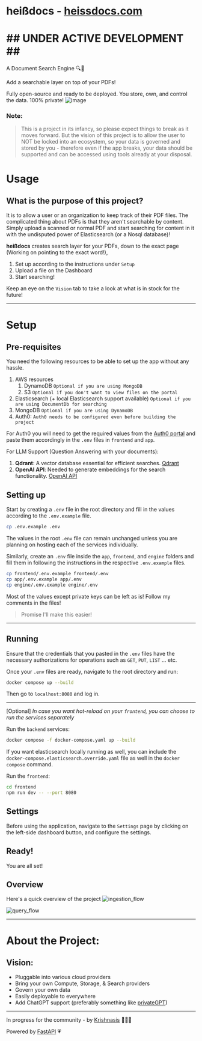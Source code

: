 # heißdocs - [heissdocs.com](https://heissdocs.com/)

# ## UNDER ACTIVE DEVELOPMENT ## ##

A Document Search Engine 🔍📄

Add a searchable layer on top of your PDFs!

Fully open-source and ready to be deployed.
You store, own, and control the data. 100% private!
![image](https://github.com/krishnasism/heissdocs/assets/21293324/2bcfb20c-1cb4-43db-a4f0-e50f0fcad9bd)


### Note:
> This is a project in its infancy, so please expect things to break as it moves forward.
But the vision of this project is to allow the user to NOT be locked into an ecosystem, so your data is governed and stored by you - therefore even if the app breaks, your data should be supported and can be accessed using tools already at your disposal.

# Usage
## What is the purpose of this project?

It is to allow a user or an organization to keep track of their PDF files. The complicated thing about PDFs is that they aren't searchable by content.
Simply upload a scanned or normal PDF and start searching for content in it with the undisputed power of Elasticsearch (or a Nosql database)!

**heißdocs** creates search layer for your PDFs, down to the exact page (Working on pointing to the exact word!),

1. Set up according to the instructions under `Setup`
1. Upload a file on the Dashboard
1. Start searching!

Keep an eye on the `Vision` tab to take a look at what is in stock for the future!

---
# Setup
## Pre-requisites
You need the following resources to be able to set up the app without any hassle.
1. AWS resources
    1. DynamoDB `Optional if you are using MongoDB`
    1. S3 `Optional if you don't want to view files on the portal`
1. Elasticsearch (+ local Elasticsearch support available) `Optional if you are using DocumentDb for searching`
1. MongoDB `Optional if you are using DynamoDB`
1. Auth0:
`Auth0 needs to be configured even before building the project`

For Auth0 you will need to get the required values from the [Auth0 portal](https://manage.auth0.com/) and paste them accordingly in the `.env` files in `frontend` and `app`.

For LLM Support (Question Answering with your documents):
1. **Qdrant**: A vector database essential for efficient searches. [Qdrant](https://qdrant.tech/)
2. **OpenAI API**: Needed to generate embeddings for the search functionality. [OpenAI API](https://openai.com/blog/openai-api)

## Setting up
Start by creating a `.env` file in the root directory and fill in the values according to the `.env.example` file.

```bash
cp .env.example .env
```

The values in the root `.env` file can remain unchanged unless you are planning on hosting each of the services individually.


Similarly, create an `.env` file inside the `app`, `frontend`, and `engine` folders and fill them in following the instructions in the respective `.env.example` files. 

```bash
cp frontend/.env.example frontend/.env
cp app/.env.example app/.env
cp engine/.env.example engine/.env
```

Most of the values except private keys can be left as is!
Follow my comments in the files!
> Promise I'll make this easier!

---

## Running
Ensure that the credentials that you pasted in the `.env` files have the necessary authorizations for operations such as `GET`, `PUT`, `LIST` ... etc.

Once your `.env` files are ready, navigate to the root directory and run:
```bash
docker compose up --build
```

Then go to `localhost:8080` and log in.

---
[Optional]
*In case you want hot-reload on your `frontend`, you can choose to run the services separately*

Run the `backend` services:
```bash
docker compose -f docker-compose.yaml up --build
```

If you want elasticsearch locally running as well, you can include the `docker-compose.elasticsearch.override.yaml` file as well in the `docker compose` command.


Run the `frontend`:
```bash
cd frontend
npm run dev -- --port 8080
```

## Settings
Before using the application, navigate to the `Settings` page by clicking on the left-side dashboard button, and configure the settings.

## Ready!
You are all set!

## Overview
Here's a quick overview of the project
![ingestion_flow](https://github.com/krishnasism/heissdocs/assets/21293324/901cfac0-864a-486f-a300-d540f64f5355)

![query_flow](https://github.com/krishnasism/heissdocs/assets/21293324/c71d0738-7849-4e7e-b9e8-4b6ddf04ef60)


---
# About the Project:

## Vision: 
- Pluggable into various cloud providers
- Bring your own Compute, Storage, & Search providers
- Govern your own data
- Easily deployable to everywhere
- Add ChatGPT support (preferably something like [privateGPT](https://github.com/imartinez/privateGPT))

---
In progress for the community - by [Krishnasis](https://www.linkedin.com/in/krishnasis/) 👨🏽‍💻

Powered by [FastAPI](https://fastapi.tiangolo.com/) 💗

